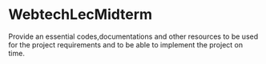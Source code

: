 # WebtechLecMidterm
Provide an essential codes,documentations and other resources to be used for the project requirements and to be able to implement the project on time.
